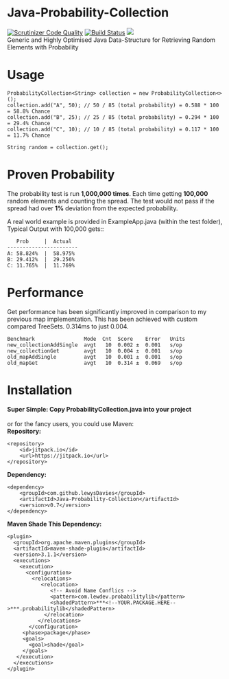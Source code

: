 # Java-Probability-Collection
[![Scrutinizer Code Quality](https://scrutinizer-ci.com/g/lewysDavies/Java-Probability-Collection/badges/quality-score.png?b=master)](https://scrutinizer-ci.com/g/lewysDavies/Java-Probability-Collection/?branch=master) [![Build Status](https://scrutinizer-ci.com/g/lewysDavies/Java-Probability-Collection/badges/build.png?b=master)](https://scrutinizer-ci.com/g/lewysDavies/Java-Probability-Collection/build-status/master) [![](https://jitpack.io/v/lewysDavies/Java-Probability-Collection.svg)](https://jitpack.io/#lewysDavies/Java-Probability-Collection)<br>
Generic and Highly Optimised Java Data-Structure for Retrieving Random Elements with Probability

# Usage
```
ProbabilityCollection<String> collection = new ProbabilityCollection<>();
collection.add("A", 50); // 50 / 85 (total probability) = 0.588 * 100 = 58.8% Chance
collection.add("B", 25); // 25 / 85 (total probability) = 0.294 * 100 = 29.4% Chance
collection.add("C", 10); // 10 / 85 (total probability) = 0.117 * 100 = 11.7% Chance

String random = collection.get();
```

# Proven Probability
The probability test is run **1,000,000 times**. Each time getting **100,000** random elements and counting the spread. The test would not pass if the spread had over **1%** deviation from the expected probability.

A real world example is provided in ExampleApp.java (within the test folder), Typical Output with 100,000 gets::
```
   Prob     |  Actual
-----------------------
A: 58.824%  |  58.975% 
B: 29.412%  |  29.256% 
C: 11.765%  |  11.769% 
```

# Performance
Get performance has been significantly improved in comparison to my previous map implementation. This has been achieved with custom compared TreeSets. 
0.314ms to just 0.004.
```
Benchmark                Mode  Cnt  Score    Error   Units
new_collectionAddSingle  avgt   10  0.002 ±  0.001   s/op
new_collectionGet        avgt   10  0.004 ±  0.001   s/op
old_mapAddSingle         avgt   10  0.001 ±  0.001   s/op
old_mapGet               avgt   10  0.314 ±  0.069   s/op
```

# Installation
**Super Simple: Copy ProbabilityCollection.java into your project**<br><br>
or for the fancy users, you could use Maven:<br>
**Repository:**
```
<repository>
    <id>jitpack.io</id>
    <url>https://jitpack.io</url>
</repository>
```
**Dependency:**
```
<dependency>
    <groupId>com.github.lewysDavies</groupId>
    <artifactId>Java-Probability-Collection</artifactId>
    <version>v0.7</version>
</dependency>
```
**Maven Shade This Dependency:**
```
<plugin>
  <groupId>org.apache.maven.plugins</groupId>
  <artifactId>maven-shade-plugin</artifactId>
  <version>3.1.1</version>
  <executions>
    <execution>
      <configuration>
        <relocations>
           <relocation>
              <!-- Avoid Name Conflics -->
              <pattern>com.lewdev.probabilitylib</pattern>
              <shadedPattern>***<!--YOUR.PACKAGE.HERE-->***.probabilitylib</shadedPattern>
            </relocation>
          </relocations>
       </configuration>
     <phase>package</phase>
     <goals>
       <goal>shade</goal>
     </goals>
   </execution>
  </executions>
</plugin>
```

